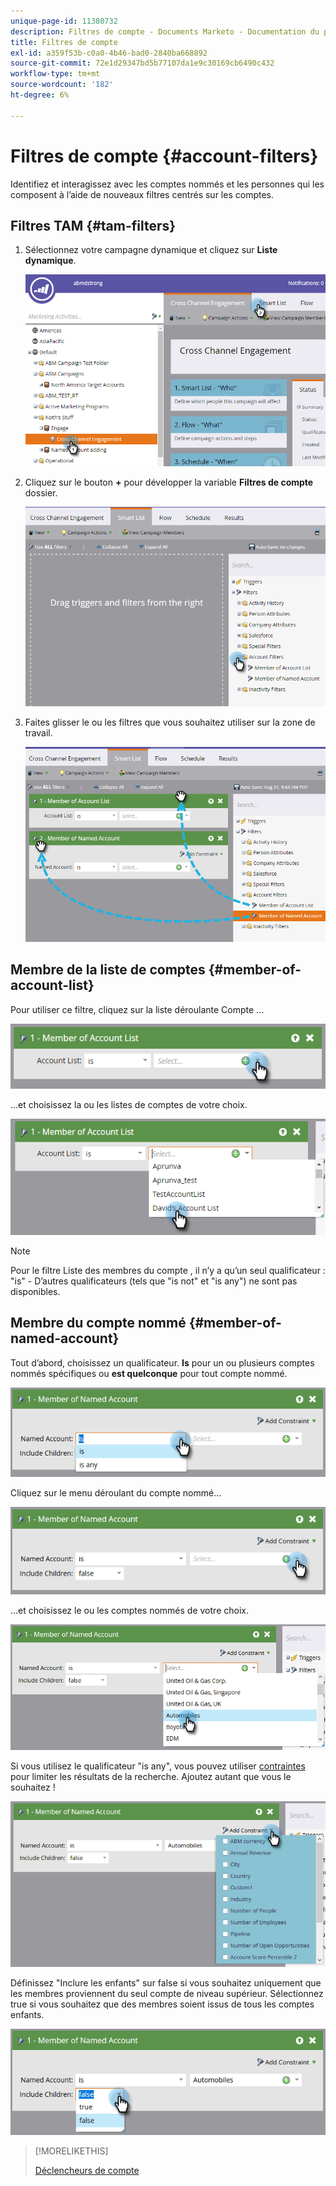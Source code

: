 ```yaml
---
unique-page-id: 11380732
description: Filtres de compte - Documents Marketo - Documentation du produit
title: Filtres de compte
exl-id: a359f53b-c0a0-4b46-bad0-2840ba668892
source-git-commit: 72e1d29347bd5b77107da1e9c30169cb6490c432
workflow-type: tm+mt
source-wordcount: '182'
ht-degree: 6%

---
```


# Filtres de compte {#account-filters}

Identifiez et interagissez avec les comptes nommés et les personnes qui les composent à l’aide de nouveaux filtres centrés sur les comptes.

## Filtres TAM {#tam-filters}

1. Sélectionnez votre campagne dynamique et cliquez sur **Liste dynamique**.

   ![](assets/one.png)

1. Cliquez sur le bouton **+** pour développer la variable **Filtres de compte** dossier.

   ![](assets/two.png)

1. Faites glisser le ou les filtres que vous souhaitez utiliser sur la zone de travail.

   ![](assets/three.png)

## Membre de la liste de comptes {#member-of-account-list}

Pour utiliser ce filtre, cliquez sur la liste déroulante Compte ...

![](assets/four.png)

...et choisissez la ou les listes de comptes de votre choix.

![](assets/five.png)

>[!NOTE]
>
>Pour le filtre Liste des membres du compte , il n’y a qu’un seul qualificateur : &quot;is&quot; - D’autres qualificateurs (tels que &quot;is not&quot; et &quot;is any&quot;) ne sont pas disponibles.

## Membre du compte nommé {#member-of-named-account}

Tout d’abord, choisissez un qualificateur. **Is** pour un ou plusieurs comptes nommés spécifiques ou **est quelconque** pour tout compte nommé.

![](assets/six.png)

Cliquez sur le menu déroulant du compte nommé...

![](assets/seven.png)

...et choisissez le ou les comptes nommés de votre choix.

![](assets/eight.png)

Si vous utilisez le qualificateur &quot;is any&quot;, vous pouvez utiliser [contraintes](/help/marketo/product-docs/core-marketo-concepts/smart-lists-and-static-lists/using-smart-lists/add-a-constraint-to-a-smart-list-filter.md) pour limiter les résultats de la recherche. Ajoutez autant que vous le souhaitez !

![](assets/nine.png)

Définissez &quot;Inclure les enfants&quot; sur false si vous souhaitez uniquement que les membres proviennent du seul compte de niveau supérieur. Sélectionnez true si vous souhaitez que des membres soient issus de tous les comptes enfants.

![](assets/ten.png)

>[!MORELIKETHIS]
>
>[Déclencheurs de compte](/help/marketo/product-docs/target-account-management/engage/account-triggers.md)
